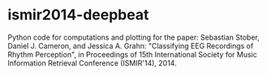 ismir2014-deepbeat
==================

Python code for computations and plotting for the paper: Sebastian Stober, Daniel J. Cameron, and Jessica A. Grahn: "Classifying EEG Recordings of Rhythm Perception", in Proceedings of 15th International Society for Music Information Retrieval Conference (ISMIR'14), 2014.
